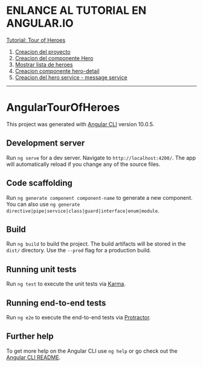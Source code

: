 # ENLANCE AL TUTORIAL EN ANGULAR.IO

[Tutorial: Tour of Heroes](https://angular.io/tutorial)

1. [Creacion del proyecto](https://angular.io/tutorial/toh-pt0)
2. [Creacion del componente Hero](https://angular.io/tutorial/toh-pt1)
3. [Mostrar lista de heroes](https://angular.io/tutorial/toh-pt2)
4. [Creacion componente hero-detail](https://angular.io/tutorial/toh-pt3)
5. [Creacion del hero service - message service](https://angular.io/tutorial/toh-pt4)

___



# AngularTourOfHeroes

This project was generated with [Angular CLI](https://github.com/angular/angular-cli) version 10.0.5.

## Development server

Run `ng serve` for a dev server. Navigate to `http://localhost:4200/`. The app will automatically reload if you change any of the source files.

## Code scaffolding

Run `ng generate component component-name` to generate a new component. You can also use `ng generate directive|pipe|service|class|guard|interface|enum|module`.

## Build

Run `ng build` to build the project. The build artifacts will be stored in the `dist/` directory. Use the `--prod` flag for a production build.

## Running unit tests

Run `ng test` to execute the unit tests via [Karma](https://karma-runner.github.io).

## Running end-to-end tests

Run `ng e2e` to execute the end-to-end tests via [Protractor](http://www.protractortest.org/).

## Further help

To get more help on the Angular CLI use `ng help` or go check out the [Angular CLI README](https://github.com/angular/angular-cli/blob/master/README.md).
